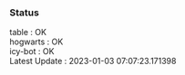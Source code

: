 ### Status


table : OK  
hogwarts : OK  
icy-bot : OK  
Latest Update : 2023-01-03 07:07:23.171398
